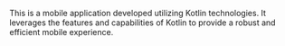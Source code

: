 This is a mobile application developed utilizing Kotlin technologies. It leverages the features and capabilities of Kotlin to provide a robust and efficient mobile experience.
